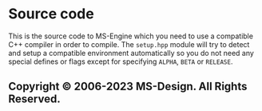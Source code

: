 # Source code

This is the source code to MS-Engine which you need to use a compatible C++ compiler in order to compile. The `setup.hpp` module will try to detect and setup a compatible environment automatically so you do not need any special defines or flags except for specifying `ALPHA`, `BETA` or `RELEASE`.

## Copyright © 2006-2023 MS-Design. All Rights Reserved.
